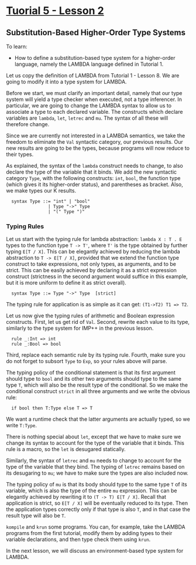 # [Tuorial 5 - Lesson 2](http://youtu.be/7P2QtR9jM2o)
## Substitution-Based Higher-Order Type Systems

To learn:
* How to define a substitution-based type system for a higher-order language, namely the LAMBDA language defined in Tutorial 1.

Let us copy the definition of LAMBDA from Tutorial 1 - Lesson 8.  We are going to modify it into a type system for LAMBDA.

Before we start, we must clarify an important detail, namely that our type system will yield a type checker when executed, not a type inferencer.  In particular, we are going to change the LAMBDA syntax to allow us to associate a type to each declared variable.  The constructs which declare variables are `lambda`, `let`, `letrec` and `mu`.  The syntax of all these will therefore change.

Since we are currently not interested in a LAMBDA semantics, we take the freedom to eliminate the `Val` syntactic category, our previous results.  Our new results are going to be the types, because programs will now reduce to their types.

As explained, the syntax of the `lambda` construct needs to change, to also declare the type of the variable that it binds.  We add the new syntactic category `Type`, with the following constructs: `int`, `bool`, the function type (which gives it its higher-order status), and parentheses as bracket.  Also, we make types our K results.
```
  syntax Type ::= "int" | "bool"
                | Type "->" Type
                | "(" Type ")"
```

### Typing Rules

Let us start with the typing rule for lambda abstraction: `lambda X : T . E` types to the function type `T -> T'`, where `T'` is the type obtained by further typing `E[T / X]`.  This can be elegantly achieved by reducing the lambda abstraction to `T -> E[T / X]`, provided that we extend the function type construct to take expressions, not only types, as arguments, and to be strict.  This can be easily achieved by declaring it as a strict expression construct (strictness in the second argument would suffice in this example, but it is more uniform to define it as strict overall).
```
  syntax Type ::= Type "->" Type  [strict]
```

The typing rule for application is as simple as it can get: `(T1->T2) T1 => T2`.

Let us now give the typing rules of arithmetic and Boolean expression constructs.  First, let us get rid of `Val`.  Second, rewrite each value to its type, similarly to the type system for IMP++ in the previous lesson.
```
  rule _:Int => int
  rule _:Bool => bool
```

Third, replace each semantic rule by its typing rule.  Fourth, make sure you do not forget to subsort `Type` to `Exp`, so your rules above will parse.

The typing policy of the conditional statement is that its first argument should type to `bool` and its other two arguments should type to the same type `T`, which will also be the result type of the conditional.  So we make the conditional construct `strict` in all three arguments and we write the obvious rule:
```
  if bool then T:Type else T => T
```
We want a runtime check that the latter arguments are actually typed, so we write `T:Type`.

There is nothing special about `let`, except that we have to make sure we change its syntax to account for the type of the variable that it binds.  This rule is a macro, so the `let` is desugared statically.

Similarly, the syntax of `letrec` and `mu` needs to change to account for the type of the variable that they bind.  The typing of `letrec` remains based on its desugaring to `mu`; we have to make sure the types are also included now.

The typing policy of `mu` is that its body should type to the same type `T` of its variable, which is also the type of the entire `mu` expression.  This can be elegantly achieved by rewriting it to `(T -> T) E[T / X]`.  Recall that application is strict, so `E[T / X]` will be eventually reduced to its type.  Then the application types correctly only if that type is also `T`, and in that case the result type will also be `T`.

`kompile` and `krun` some programs.  You can, for example, take the LAMBDA programs from the first tutorial, modify them by adding types to their variable declarations, and then type check them using `krun`.

In the next lesson, we will discuss an environment-based type system for LAMBDA.
